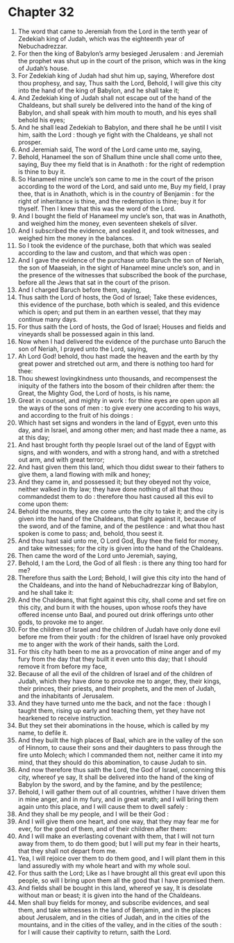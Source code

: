 # Chapter 32

1. The word that came to Jeremiah from the Lord in the tenth year of Zedekiah king of Judah, which was the eighteenth year of Nebuchadrezzar.
2. For then the king of Babylon’s army besieged Jerusalem : and Jeremiah the prophet was shut up in the court of the prison, which was in the king of Judah’s house.
3. For Zedekiah king of Judah had shut him up, saying, Wherefore dost thou prophesy, and say, Thus saith the Lord, Behold, I will give this city into the hand of the king of Babylon, and he shall take it;
4. And Zedekiah king of Judah shall not escape out of the hand of the Chaldeans, but shall surely be delivered into the hand of the king of Babylon, and shall speak with him mouth to mouth, and his eyes shall behold his eyes;
5. And he shall lead Zedekiah to Babylon, and there shall he be until I visit him, saith the Lord : though ye fight with the Chaldeans, ye shall not prosper.
6. And Jeremiah said, The word of the Lord came unto me, saying,
7. Behold, Hanameel the son of Shallum thine uncle shall come unto thee, saying, Buy thee my field that is in Anathoth : for the right of redemption is thine to buy it.
8. So Hanameel mine uncle’s son came to me in the court of the prison according to the word of the Lord, and said unto me, Buy my field, I pray thee, that is in Anathoth, which is in the country of Benjamin : for the right of inheritance is thine, and the redemption is thine; buy it for thyself. Then I knew that this was the word of the Lord.
9. And I bought the field of Hanameel my uncle’s son, that was in Anathoth, and weighed him the money, even seventeen shekels of silver.
10. And I subscribed the evidence, and sealed it, and took witnesses, and weighed him the money in the balances.
11. So I took the evidence of the purchase, both that which was sealed according to the law and custom, and that which was open :
12. And I gave the evidence of the purchase unto Baruch the son of Neriah, the son of Maaseiah, in the sight of Hanameel mine uncle’s son, and in the presence of the witnesses that subscribed the book of the purchase, before all the Jews that sat in the court of the prison.
13. And I charged Baruch before them, saying,
14. Thus saith the Lord of hosts, the God of Israel; Take these evidences, this evidence of the purchase, both which is sealed, and this evidence which is open; and put them in an earthen vessel, that they may continue many days.
15. For thus saith the Lord of hosts, the God of Israel; Houses and fields and vineyards shall be possessed again in this land.
16. Now when I had delivered the evidence of the purchase unto Baruch the son of Neriah, I prayed unto the Lord, saying,
17. Ah Lord God! behold, thou hast made the heaven and the earth by thy great power and stretched out arm, and there is nothing too hard for thee:
18. Thou shewest lovingkindness unto thousands, and recompensest the iniquity of the fathers into the bosom of their children after them: the Great, the Mighty God, the Lord of hosts, is his name,
19. Great in counsel, and mighty in work : for thine eyes are open upon all the ways of the sons of men : to give every one according to his ways, and according to the fruit of his doings :
20. Which hast set signs and wonders in the land of Egypt, even unto this day, and in Israel, and among other men; and hast made thee a name, as at this day;
21. And hast brought forth thy people Israel out of the land of Egypt with signs, and with wonders, and with a strong hand, and with a stretched out arm, and with great terror;
22. And hast given them this land, which thou didst swear to their fathers to give them, a land flowing with milk and honey;
23. And they came in, and possessed it; but they obeyed not thy voice, neither walked in thy law; they have done nothing of all that thou commandedst them to do : therefore thou hast caused all this evil to come upon them:
24. Behold the mounts, they are come unto the city to take it; and the city is given into the hand of the Chaldeans, that fight against it, because of the sword, and of the famine, and of the pestilence : and what thou hast spoken is come to pass; and, behold, thou seest it.
25. And thou hast said unto me, O Lord God, Buy thee the field for money, and take witnesses; for the city is given into the hand of the Chaldeans.
26. Then came the word of the Lord unto Jeremiah, saying,
27. Behold, I am the Lord, the God of all flesh : is there any thing too hard for me?
28. Therefore thus saith the Lord; Behold, I will give this city into the hand of the Chaldeans, and into the hand of Nebuchadrezzar king of Babylon, and he shall take it:
29. And the Chaldeans, that fight against this city, shall come and set fire on this city, and burn it with the houses, upon whose roofs they have offered incense unto Baal, and poured out drink offerings unto other gods, to provoke me to anger.
30. For the children of Israel and the children of Judah have only done evil before me from their youth : for the children of Israel have only provoked me to anger with the work of their hands, saith the Lord.
31. For this city hath been to me as a provocation of mine anger and of my fury from the day that they built it even unto this day; that I should remove it from before my face,
32. Because of all the evil of the children of Israel and of the children of Judah, which they have done to provoke me to anger, they, their kings, their princes, their priests, and their prophets, and the men of Judah, and the inhabitants of Jerusalem.
33. And they have turned unto me the back, and not the face : though I taught them, rising up early and teaching them, yet they have not hearkened to receive instruction.
34. But they set their abominations in the house, which is called by my name, to defile it.
35. And they built the high places of Baal, which are in the valley of the son of Hinnom, to cause their sons and their daughters to pass through the fire unto Molech; which I commanded them not, neither came it into my mind, that they should do this abomination, to cause Judah to sin.
36. And now therefore thus saith the Lord, the God of Israel, concerning this city, whereof ye say, It shall be delivered into the hand of the king of Babylon by the sword, and by the famine, and by the pestilence;
37. Behold, I will gather them out of all countries, whither I have driven them in mine anger, and in my fury, and in great wrath; and I will bring them again unto this place, and I will cause them to dwell safely :
38. And they shall be my people, and I will be their God :
39. And I will give them one heart, and one way, that they may fear me for ever, for the good of them, and of their children after them:
40. And I will make an everlasting covenant with them, that I will not turn away from them, to do them good; but I will put my fear in their hearts, that they shall not depart from me.
41. Yea, I will rejoice over them to do them good, and I will plant them in this land assuredly with my whole heart and with my whole soul.
42. For thus saith the Lord; Like as I have brought all this great evil upon this people, so will I bring upon them all the good that I have promised them.
43. And fields shall be bought in this land, whereof ye say, It is desolate without man or beast; it is given into the hand of the Chaldeans.
44. Men shall buy fields for money, and subscribe evidences, and seal them, and take witnesses in the land of Benjamin, and in the places about Jerusalem, and in the cities of Judah, and in the cities of the mountains, and in the cities of the valley, and in the cities of the south : for I will cause their captivity to return, saith the Lord.

